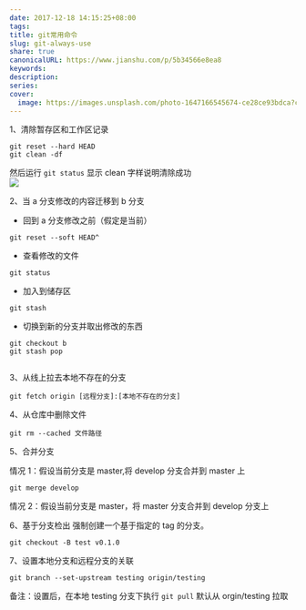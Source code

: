 ```yaml
---  
date: 2017-12-18 14:15:25+08:00  
tags:   
title: git常用命令  
slug: git-always-use  
share: true  
canonicalURL: https://www.jianshu.com/p/5b34566e8ea8  
keywords:   
description:   
series:   
cover:  
  image: https://images.unsplash.com/photo-1647166545674-ce28ce93bdca?crop=entropy&cs=tinysrgb&fit=max&fm=webp&ixid=M3wzNjAwOTd8MHwxfHNlYXJjaHw5fHxnaXR8ZW58MHwwfHx8MTcwMzMwNTkxNHww&ixlib=rb-4.0.3&q=80&w=720  
---  
```

  
  
1、清除暂存区和工作区记录  
```  
git reset --hard HEAD   
git clean -df  
```  
然后运行 `git status` 显示 clean 字样说明清除成功  
![](/images/20231208091276no1.webp)  
  
2、当 a 分支修改的内容迁移到 b 分支  
  
* 回到 a 分支修改之前（假定是当前）  
```  
git reset --soft HEAD^  
```  
  
* 查看修改的文件  
```  
git status  
```  
  
* 加入到储存区  
```  
git stash  
```  
  
* 切换到新的分支并取出修改的东西  
```  
git checkout b  
git stash pop  
  
```  
  
3、从线上拉去本地不存在的分支  
  
```  
git fetch origin [远程分支]:[本地不存在的分支]  
```  
  
4、从仓库中删除文件  
```  
git rm --cached 文件路径  
```  
  
5、合并分支  
  
情况 1：假设当前分支是 master,将 develop 分支合并到 master 上  
  
```  
git merge develop  
```  
情况 2：假设当前分支是 master，将 master 分支合并到 develop 分支上  
  
6、基于分支检出 强制创建一个基于指定的 tag 的分支。  
```  
git checkout -B test v0.1.0  
```  
  
  
7、设置本地分支和远程分支的关联  
```  
git branch --set-upstream testing origin/testing  
```  
备注：设置后，在本地 testing 分支下执行 `git pull` 默认从 orgin/testing 拉取